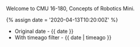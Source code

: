 ---
---

Welcome to CMU 16-180, Concepts of Robotics Mini.

{% assign date = '2020-04-13T10:20:00Z' %}

- Original date - {{ date }}
- With timeago filter - {{ date | timeago }}
